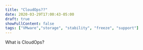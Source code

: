 ```yaml
---
title: "CloudOps??"
date: 2020-03-29T17:00:43-05:00
draft: true
showFullContent: false
tags: ["VMware","storage", "stability", "freeze", "support"]
---
```

What is CloudOps?